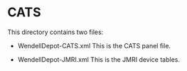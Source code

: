 # CATS

This directory contains two files: 

- WendellDepot-CATS.xml This is the CATS panel file.

- WendellDepot-JMRI.xml This is the JMRI device tables.

